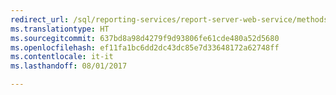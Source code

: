 ```yaml
---
redirect_url: /sql/reporting-services/report-server-web-service/methods/report-server-web-service-methods
ms.translationtype: HT
ms.sourcegitcommit: 637bd8a98d4279f9d93806fe61cde480a52d5680
ms.openlocfilehash: ef11fa1bc6dd2dc43dc85e7d33648172a62748ff
ms.contentlocale: it-it
ms.lasthandoff: 08/01/2017

---
```


